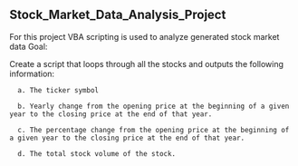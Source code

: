 Stock_Market_Data_Analysis_Project
----------------------------------
For this project VBA scripting is used to analyze generated stock market data
Goal:

Create a script that loops through all the stocks and outputs the following information:

      a. The ticker symbol

      b. Yearly change from the opening price at the beginning of a given year to the closing price at the end of that year.

      c. The percentage change from the opening price at the beginning of a given year to the closing price at the end of that year.

      d. The total stock volume of the stock. 
      
  
